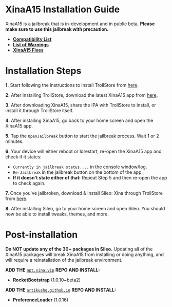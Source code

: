 # XinaA15 Installation Guide
XinaA15 is a jailbreak that is in-development and in public beta. **Please make sure to use this jailbreak with precaution.**

- [**Compatibility List**](https://github.com/NotDarkn/XinaA15/blob/main/SUPPORTED.md)
- [**List of Warnings**](https://github.com/NotDarkn/XinaA15/blob/main/WARNINGS.md)
- [**XinaA15 Fixes**](https://github.com/NotDarkn/XinaA15/blob/main/FIXES.md)

# Installation Steps
**1.** Start following the instructions to install TrollStore from [here](https://github.com/opa334/TrollStore/blob/main/install_trollhelperota_ios15.md).

**2.** After installing TrollStore, download the latest XinaA15 app from [here](https://github.com/jacksight/xina520_official_jailbreak/releases).

**3.** After downloading XinaA15, share the IPA with TrollStore to install, or install it through TrollStore itself.

**4.** After installing XinaA15, go back to your home screen and open the XinaA15 app.

**5.** Tap the `OpenJailbreak` button to start the jailbreak process. Wait 1 or 2 minutes.

**6.** Your device will either reboot or ldrestart, re-open the XinaA15 app and check if it states:
- `Currently in jailbreak status....` in the console window/log.
- `Re-Jailbreak` in the jailbreak button on the bottom of the app.
- **If it doesn't state either of that:** Repeat Step 5 and then re-open the app to check again.

**7.** Once you've jailbroken, download & install Sileo: Xina through TrollStore from [here](https://github.com/Sileo/Sileo/releases).

**8.** After installing Sileo, go to your home screen and open Sileo. You should now be able to install tweaks, themes, and more.

# Post-installation
**Do NOT update any of the 30+ packages in Sileo.**
Updating all of the XinaA15 packages will break XinaA15 from installing or doing anything, and will require a reinstallation of the jailbreak environment.

**ADD THE** [`apt.xina.vip`](https://apt.xina.vip) **REPO AND INSTALL:**
- **RocketBootstrap** (1.0.10~beta2)

**ADD THE** [`artikushg.github.io`](https://artikushg.github.io) **REPO AND INSTALL:**
- **PreferenceLoader** (1.0.16)
